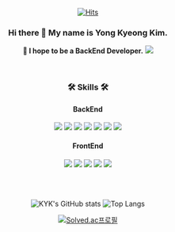<div align="center">   
 
  [![Hits](https://hits.seeyoufarm.com/api/count/incr/badge.svg?url=https%3A%2F%2Fgithub.com%2FK-Y-k&count_bg=%2379C83D&title_bg=%23504E4E&icon=esea.svg&icon_color=%23FFDD00&title=hits&edge_flat=false)](https://hits.seeyoufarm.com)

  ### Hi there 👋 My name is Yong Kyeong Kim.
  **🌱 I hope to be a BackEnd Developer.** 
  <a href="https://blog.naver.com/kyk7777_">
    <img src="https://img.shields.io/badge/Tech blog-03C75A?style=flat-square&logo=naver&logoColor=white"/>
  </a>
  
  <br/>
  
  ### 🛠️ Skills 🛠️
  <h4>BackEnd</h4>
  <img src="https://img.shields.io/badge/Java-007396?style=flat-square&logo=JAVA&logoColor=white" />
  <img src="https://img.shields.io/badge/Spring-6DB33F?style=flat-square&logo=Spring&logoColor=white" />
  <img src="https://img.shields.io/badge/SpringBoot-369F36?style=flat-square&logo=SpringBoot&logoColor=white" />
  <img src="https://img.shields.io/badge/JPA-173B3F?style=flat-square&logo=Hibernate&logoColor=white" />
  <img src="https://img.shields.io/badge/QDSl-003366?style=flat-square&logo=QDSl&logoColor=white" />
  <img src="https://img.shields.io/badge/Oracle-F80000?style=flat-square&logo=ORACLE&logoColor=white" /> 
  <img src="https://img.shields.io/badge/H2-5a5a5a?style=flat-square" />
  
  <h4>FrontEnd</h4>
	<img src="https://img.shields.io/badge/HTML5-E34F26?style=flat&logo=HTML5&logoColor=white" />
  <img src="https://img.shields.io/badge/css-288CD2?style=flat-square&logo=css3&logoColor=white" />
  <img src="https://img.shields.io/badge/JavaScript-F7DF1E?style=flat-square&logo=JavaScript&logoColor=black" />
  <img src="https://img.shields.io/badge/Bootstrap-7952B3?style=flat-square&logo=Bootstrap&logoColor=white" />
  <img src="https://img.shields.io/badge/Thymeleaf-005F0F?style=flat-square&logo=thymeleaf&logoColor=white" />

  <br/><br/>
  
  ![KYK's GitHub stats](https://github-readme-stats.vercel.app/api?username=K-Y-k)
  ![Top Langs](https://github-readme-stats.vercel.app/api/top-langs/?username=K-Y-k&layout=compact)

  [![Solved.ac프로필](http://mazassumnida.wtf/api/v2/generate_badge?boj=kyk4957)](https://solved.ac/kyk4957)

</div>

<!--CD5050 CC9966 FFA500 5C6BC0 B750EA EA9A56-->

<!--
**K-Y-k/K-Y-k** is a ✨ _special_ ✨ repository because its `README.md` (this file) appears on your GitHub profile.

Here are some ideas to get you started:

- 🔭 I’m currently working on ...
- 🌱 I’m currently learning ...
- 👯 I’m looking to collaborate on ...
- 🤔 I’m looking for help with ...
- 💬 Ask me about ...
- 📫 How to reach me: ...
- 😄 Pronouns: ...
- ⚡ Fun fact: ...
-->
